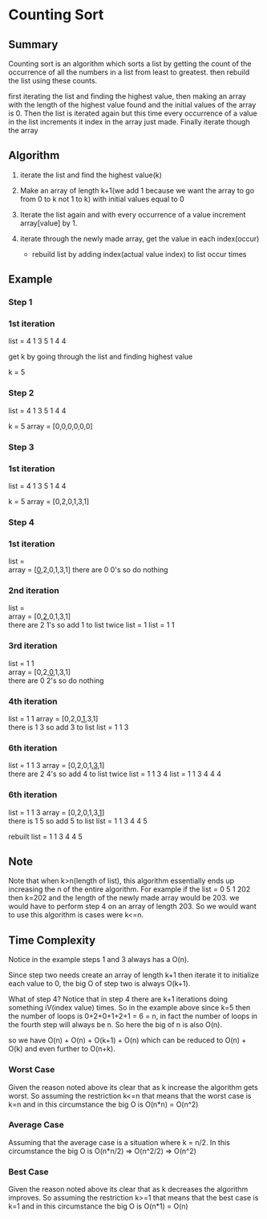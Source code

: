 # Counting Sort

## Summary

Counting sort is an algorithm which sorts a list by getting the count of the occurrence of all the numbers in a list from least to greatest. then rebuild the list using these counts.

first iterating the list and finding the highest value, then making an array with the length of the highest value found and the initial values of the array is 0. Then the list is iterated again but this time every occurrence of a value in the list increments it index in the array just made. Finally iterate though the array

## Algorithm

1. iterate the list and find the highest value(k)

2. Make an array of length k+1(we add 1 because we want the array to go from 0 to k not 1 to k) with initial values equal to 0

3. Iterate the list again and with every occurrence of a value increment array[value] by 1.

4. iterate through the newly made array, get the value in each index(occur)
   - rebuild list by adding index(actual value index) to list occur times

## Example

### Step 1

### 1st iteration

list = 4 1 3 5 1 4 4

get k by going through the list and finding highest value

k = 5

### Step 2

list = 4 1 3 5 1 4 4

k = 5
array = [0,0,0,0,0,0]

### Step 3

### 1st iteration

list = 4 1 3 5 1 4 4

k = 5
array = [0,2,0,1,3,1]

### Step 4

### 1st iteration

list =  
array = [<ins>0</ins>,2,0,1,3,1]
there are 0 0's so do nothing

### 2nd iteration

list =  
array = [0,<ins>2</ins>,0,1,3,1]  
there are 2 1's so add 1 to list twice
list = 1
list = 1 1

### 3rd iteration

list = 1 1  
array = [0,2,<ins>0</ins>,1,3,1]  
there are 0 2's so do nothing

### 4th iteration

list = 1 1
array = [0,2,0,<ins>1</ins>,3,1]  
there is 1 3 so add 3 to list
list = 1 1 3

### 6th iteration

list = 1 1 3
array = [0,2,0,1,<ins>3</ins>,1]  
there are 2 4's so add 4 to list twice
list = 1 1 3 4
list = 1 1 3 4 4 4

### 6th iteration

list = 1 1 3
array = [0,2,0,1,3,<ins>1</ins>]  
there is 1 5 so add 5 to list
list = 1 1 3 4 4 5

rebuilt list = 1 1 3 4 4 5

## Note

Note that when k>n(length of list), this algorithm essentially ends up increasing the n of the entire algorithm. For example if the list = 0 5 1 202 then k=202 and the length of the newly made array would be 203. we would have to perform step 4 on an array of length 203. So we would want to use this algorithm is cases were k<=n.

## Time Complexity

Notice in the example steps 1 and 3 always has a O(n).

Since step two needs create an array of length k+1 then iterate it to initialize each value to 0, the big O of step two is always O(k+1).

What of step 4? Notice that in step 4 there are k+1 iterations doing something iV(index value) times. So in the example above since k=5 then the number of loops is 0+2+0+1+2+1 = 6 = n, in fact the number of loops in the fourth step will always be n. So here the big of n is also O(n).

so we have O(n) + O(n) + O(k+1) + O(n) which can be reduced to O(n) + O(k) and even further to O(n+k).

### Worst Case

Given the reason noted above its clear that as k increase the algorithm gets worst. So assuming the restriction k<=n that means that the worst case is k=n and in this circumstance the big O is O(n\*n) = O(n^2)

### Average Case

Assuming that the average case is a situation where k = n/2.
In this circumstance the big O is O(n\*n/2) => O(n^2/2) => O(n^2)

### Best Case

Given the reason noted above its clear that as k decreases the algorithm improves. So assuming the restriction k>=1 that means that the best case is k=1 and in this circumstance the big O is O(n\*1) = O(n)
